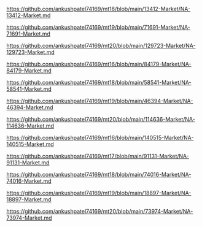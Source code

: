 <p><a href="https://github.com/ankushpatel74169/mt18/blob/main/13412-Market/NA-13412-Market.md">https://github.com/ankushpatel74169/mt18/blob/main/13412-Market/NA-13412-Market.md</a></p><p><a href="https://github.com/ankushpatel74169/mt19/blob/main/71691-Market/NA-71691-Market.md">https://github.com/ankushpatel74169/mt19/blob/main/71691-Market/NA-71691-Market.md</a></p><p><a href="https://github.com/ankushpatel74169/mt20/blob/main/129723-Market/NA-129723-Market.md">https://github.com/ankushpatel74169/mt20/blob/main/129723-Market/NA-129723-Market.md</a></p><p><a href="https://github.com/ankushpatel74169/mt16/blob/main/84179-Market/NA-84179-Market.md">https://github.com/ankushpatel74169/mt16/blob/main/84179-Market/NA-84179-Market.md</a></p><p><a href="https://github.com/ankushpatel74169/mt18/blob/main/58541-Market/NA-58541-Market.md">https://github.com/ankushpatel74169/mt18/blob/main/58541-Market/NA-58541-Market.md</a></p><p><a href="https://github.com/ankushpatel74169/mt19/blob/main/46394-Market/NA-46394-Market.md">https://github.com/ankushpatel74169/mt19/blob/main/46394-Market/NA-46394-Market.md</a></p><p><a href="https://github.com/ankushpatel74169/mt20/blob/main/114636-Market/NA-114636-Market.md">https://github.com/ankushpatel74169/mt20/blob/main/114636-Market/NA-114636-Market.md</a></p><p><a href="https://github.com/ankushpatel74169/mt16/blob/main/140515-Market/NA-140515-Market.md">https://github.com/ankushpatel74169/mt16/blob/main/140515-Market/NA-140515-Market.md</a></p><p><a href="https://github.com/ankushpatel74169/mt17/blob/main/91131-Market/NA-91131-Market.md">https://github.com/ankushpatel74169/mt17/blob/main/91131-Market/NA-91131-Market.md</a></p><p><a href="https://github.com/ankushpatel74169/mt18/blob/main/74016-Market/NA-74016-Market.md">https://github.com/ankushpatel74169/mt18/blob/main/74016-Market/NA-74016-Market.md</a></p><p><a href="https://github.com/ankushpatel74169/mt19/blob/main/18897-Market/NA-18897-Market.md">https://github.com/ankushpatel74169/mt19/blob/main/18897-Market/NA-18897-Market.md</a></p><p><a href="https://github.com/ankushpatel74169/mt20/blob/main/73974-Market/NA-73974-Market.md">https://github.com/ankushpatel74169/mt20/blob/main/73974-Market/NA-73974-Market.md</a></p>
